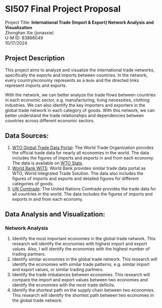 # SI507 Final Project Proposal
Project Title: **International Trade (Import & Export) Network Analysis and Visualization**  
Zhonghan Xie (jonasxie)  
U-M ID: 83866049  
10/17/2024  

## Project Description
This project aims to analyze and visualize the international trade networks, specifically the exports and imports between countries. In the network, every country/economy represents as a `Node` and the directed links represent imports and exports.  

With the network, we can better analyze the trade flows between countries in each economic sector, e.g. manufacturing, living necessities, clothing industries. We can also identify the key importers and exporters in the global trade network in each category of goods. With this network, we can better understand the trade relationships and dependencies between countries across different economic sectors.

## Data Sources:
1. [WTO Global Trade Data Portal](https://globaltradedata.wto.org/official-data): The World Trade Organization provides the official trade data for nearly all economies in the world. The data includes the figures of imports and exports in and from each economy. The data is available on [WTO Stats](https://stats.wto.org).
2. [World Bank WITS](https://wits.worldbank.org/datadownload.aspx?lang=en): World Bank provides similar trade data portal as WTO, World Integrated Trade Solution. The data also includes the figures of imports and exports and detailed figures for different categories of goods.
3. [UN Comtrade](https://comtradeplus.un.org/DataAvailability): The United Nations Comtrade provides the trade data for all countries in the world. The data includes the figures of imports and exports in and from each economy.
   
## Data Analysis and Visualization:
### Network Analysis
1. Identify the most important economies in the global trade network. This research will identify the economies with highest import and export values. Also, I will identify the economies with the highest number of trading partners.
2. Identify similar economies in the global trade network. This research will identify the economies with similar trade patterns, e.g. similar import and export values, or similar trading partners.
3. Identify the trade imbalances between economies. This research will compare the import and export values between two economies and identify the economies with the most trade deficits.
4. Identify the shortest path on the supply chain between two economies. This research will identify the shortest path between two economies in the global trade network. 

